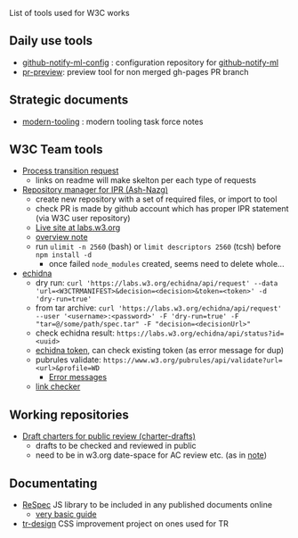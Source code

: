 List of tools used for W3C works

## Daily use tools

* [github-notify-ml-config](https://github.com/w3c/github-notify-ml-config) : configuration repository for [github-notify-ml](https://github.com/dontcallmedom/github-notify-ml/)
* [pr-preview](https://github.com/tobie/pr-preview): preview tool for non merged gh-pages PR branch

## Strategic documents

* [modern-tooling](https://github.com/w3c/modern-tooling) : modern tooling task force notes

## W3C Team tools

* [Process transition request](https://github.com/w3c/transitions/)
  * links on readme will make skelton per each type of requests
* [Repository manager for IPR (Ash-Nazg)](https://github.com/w3c/ash-nazg/)
  * create new repository with a set of required files, or import to tool
  * check PR is made by github account which has proper IPR statement (via W3C user repository)
  * [Live site at labs.w3.org](https://labs.w3.org/hatchery/repo-manager/)
  * [overview note](https://w3c.github.io/repo-management.html)
  * run `ulimit -n 2560` (bash) or `limit descriptors 2560` (tcsh) before `npm install -d`
    * once failed `node_modules` created, seems need to delete whole...
* [echidna](https://github.com/w3c/echidna/wiki)
  * dry run: `curl 'https://labs.w3.org/echidna/api/request' --data 'url=<W3CTRMANIFEST>&decision=<decision>&token=<token>' -d 'dry-run=true'`
  + from tar archive: `curl 'https://labs.w3.org/echidna/api/request' --user '<username>:<password>' -F 'dry-run=true' -F "tar=@/some/path/spec.tar" -F "decision=<decisionUrl>"`
  * check echidna result: `https://labs.w3.org/echidna/api/status?id=<uuid>`
  * [echidna token](https://www.w3.org/Web/publications/register), can check existing token (as error message for dup)
  * pubrules validate: `https://www.w3.org/pubrules/api/validate?url=<url>&profile=WD`
    * [Error messages](https://github.com/w3c/specberus/blob/master/lib/l10n-en_GB.js#L45)
  * [link checker](http://validator.w3.org/checklink)

## Working repositories

* [Draft charters for public review (charter-drafts)](https://github.com/w3c/charter-drafts)
  * drafts to be checked and reviewed in public
  * need to be in w3.org date-space for AC review etc. (as in [note](https://github.com/w3c/charter-drafts#notes-for-w3c-team))

## Documentating

* [ReSpec](https://github.com/w3c/respec) JS library to be included in any published documents online
  * [very basic guide](https://github.com/w3c/respec/wiki/ReSpec-Editor's-Guide)
* [tr-design](https://github.com/w3c/tr-design) CSS improvement project on ones used for TR

